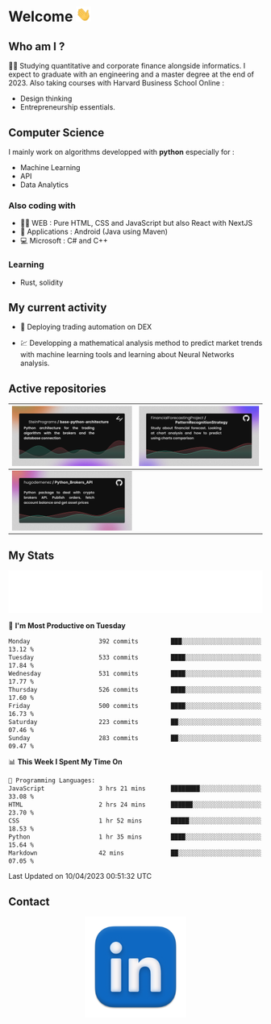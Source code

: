 # Welcome <img src="assets/hello.gif" width="30px"/>

## Who am I ?

:man_student: Studying quantitative and corporate finance alongside informatics.
I expect to graduate with an engineering and a master degree at the end of 2023.
Also taking courses with Harvard Business School Online :

* Design thinking
* Entrepreneurship essentials.

## Computer Science

I mainly work on algorithms developped with **python** especially for :

* Machine Learning
* API
* Data Analytics

### Also coding with

* :man_technologist: WEB : Pure HTML, CSS and JavaScript but also React with NextJS
* :iphone: Applications : Android (Java using Maven)
* :computer: Microsoft : C# and C++

### Learning

* Rust, solidity

## My current activity

* :rocket: Deploying trading automation on DEX

* :chart: Developping a mathematical analysis method to predict market trends with machine learning tools and learning about Neural Networks analysis.

## Active repositories

|[![Python Trading Algorithm](assets/base_python_architecture.png)](https://github.com/SteinPrograms/base-python-architecture)|[![Quantitative Prediction](assets/pattern_recognition_strategy.png)](https://github.com/FinancialForecastingProject/PatternRecognitionStrategy.git)|
| ------------- | ------------- |
|[![Broker SDK](assets/python_brokers_api.png)](https://github.com/hugodemenez/Python_Brokers_API)||

## My Stats

<p align=center>
<img src="metrics.plugin.wakatime.svg" alt="Metrics">
</p>

<!--START_SECTION:waka-->
📅 **I'm Most Productive on Tuesday** 

```text
Monday                   392 commits         ███░░░░░░░░░░░░░░░░░░░░░░   13.12 % 
Tuesday                  533 commits         ████░░░░░░░░░░░░░░░░░░░░░   17.84 % 
Wednesday                531 commits         ████░░░░░░░░░░░░░░░░░░░░░   17.77 % 
Thursday                 526 commits         ████░░░░░░░░░░░░░░░░░░░░░   17.60 % 
Friday                   500 commits         ████░░░░░░░░░░░░░░░░░░░░░   16.73 % 
Saturday                 223 commits         ██░░░░░░░░░░░░░░░░░░░░░░░   07.46 % 
Sunday                   283 commits         ██░░░░░░░░░░░░░░░░░░░░░░░   09.47 % 
```


📊 **This Week I Spent My Time On** 

```text
💬 Programming Languages: 
JavaScript               3 hrs 21 mins       ████████░░░░░░░░░░░░░░░░░   33.08 % 
HTML                     2 hrs 24 mins       ██████░░░░░░░░░░░░░░░░░░░   23.70 % 
CSS                      1 hr 52 mins        █████░░░░░░░░░░░░░░░░░░░░   18.53 % 
Python                   1 hr 35 mins        ████░░░░░░░░░░░░░░░░░░░░░   15.64 % 
Markdown                 42 mins             ██░░░░░░░░░░░░░░░░░░░░░░░   07.05 % 
```


 Last Updated on 10/04/2023 00:51:32 UTC
<!--END_SECTION:waka-->

## Contact

<p align=center >
<a href="https://www.linkedin.com/in/hugo-demenez/">
<picture>
  <source media="(prefers-color-scheme: dark)" srcset="assets/linkedin_light.png">
  <img height="200px" width="200px" alt="Linkedin link" src="assets/linkedin.png">
</picture>
</a>
</p>
